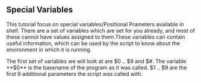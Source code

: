 Special Variables
-----------------
This tutorial focus on special variables/Positional Prameters available in shell.
There are a set of variables which are set for you already, and most of these cannot have values assigned to them.These variables can 
contain useful information, which can be used by the script to know about the environment in which it is running.

The first set of variables we will look at are $0 .. $9 and $#.
    The variable **$0** is the basename of the program as it was called. 
    $1 .. $9 are the first 9 additional parameters the script was called with. 
